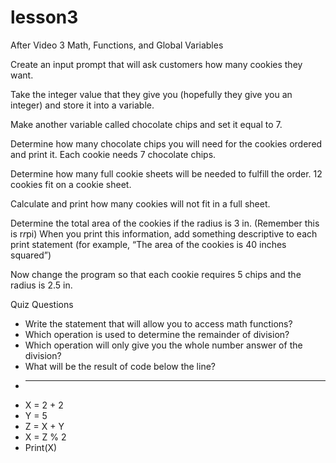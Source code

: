 # lesson3

After Video 3		Math, Functions, and Global Variables

Create an input prompt that will ask customers how many cookies they want.  

Take the integer value that they give you (hopefully they give you an integer) and store it into a variable.  

Make another variable called chocolate chips and set it equal to 7.  

Determine how many chocolate chips you will need for the cookies ordered and print it.  Each cookie needs 7 chocolate chips.  

Determine how many full cookie sheets will be needed to fulfill the order.  12 cookies fit on a cookie sheet.  

Calculate and print how many cookies will not fit in a full sheet.

Determine the total area of the cookies if the radius is 3 in. (Remember this is r*r*pi) When you print this information, add something descriptive to each print statement (for example, “The area of the cookies is 40 inches squared”)

Now change the program so that each cookie requires 5 chips and the radius is 2.5 in.

Quiz Questions

* Write the statement that will allow you to access math functions?
* Which operation is used to determine the remainder of division?
* Which operation will only give you the whole number answer of the division?
* What will be the result of code below the line?
* --------------------------------------------------------
* X = 2 + 2
* Y = 5
* Z = X + Y
* X = Z % 2
* Print(X)
